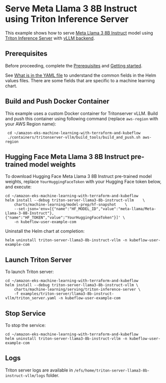 # Serve Meta Llama 3 8B Instruct using Triton Inference Server

This example shows how to serve [Meta Llama 3 8B Instruct](https://huggingface.co/meta-llama/Meta-Llama-3-8B-Instruct) model using [Triton Inference Server](https://github.com/triton-inference-server) with [vLLM backend](https://github.com/triton-inference-server/vllm_backend/tree/main). 

## Prerequisites

Before proceeding, complete the [Prerequisites](../../../README.md#prerequisites) and [Getting started](../../../README.md#getting-started). 

See [What is in the YAML file](../../../README.md#what-is-in-the-yaml-file) to understand the common fields in the Helm values files. There are some fields that are specific to a machine learning chart.

## Build and Push Docker Container

This example uses a custom Docker container for Tritonserver vLLM. Build and push this container using following command (replace `aws-region` with your AWS Region name):

     cd ~/amazon-eks-machine-learning-with-terraform-and-kubeflow
     ./containers/tritonserver-vllm/build_tools/build_and_push.sh aws-region

## Hugging Face Meta Llama 3 8B Instruct  pre-trained model weights

To download Hugging Face Meta Llama 3 8B Instruct  pre-trained model weights, replace `YourHuggingFaceToken` with your Hugging Face token below, and execute:

    cd ~/amazon-eks-machine-learning-with-terraform-and-kubeflow
    helm install --debug triton-server-llama3-8b-instruct-vllm    \
        charts/machine-learning/model-prep/hf-snapshot    \
        --set-json='env=[{"name":"HF_MODEL_ID","value":"meta-llama/Meta-Llama-3-8B-Instruct"},{"name":"HF_TOKEN","value":"YourHuggingFaceToken"}]' \
        -n kubeflow-user-example-com

Uninstall the Helm chart at completion:

    helm uninstall triton-server-llama3-8b-instruct-vllm -n kubeflow-user-example-com

## Launch Triton Server

To launch Triton server:

    cd ~/amazon-eks-machine-learning-with-terraform-and-kubeflow
    helm install --debug triton-server-llama3-8b-instruct-vllm \
        charts/machine-learning/serving/triton-inference-server \
        -f examples/triton-server/llama3-8b-instruct-vllm/triton_server.yaml -n kubeflow-user-example-com


## Stop Service

To stop the service:

    cd ~/amazon-eks-machine-learning-with-terraform-and-kubeflow
    helm uninstall triton-server-llama3-8b-instruct-vllm -n kubeflow-user-example-com

## Logs

Triton server logs are available in `/efs/home/triton-server-llama3-8b-instruct-vllm/logs` folder. 